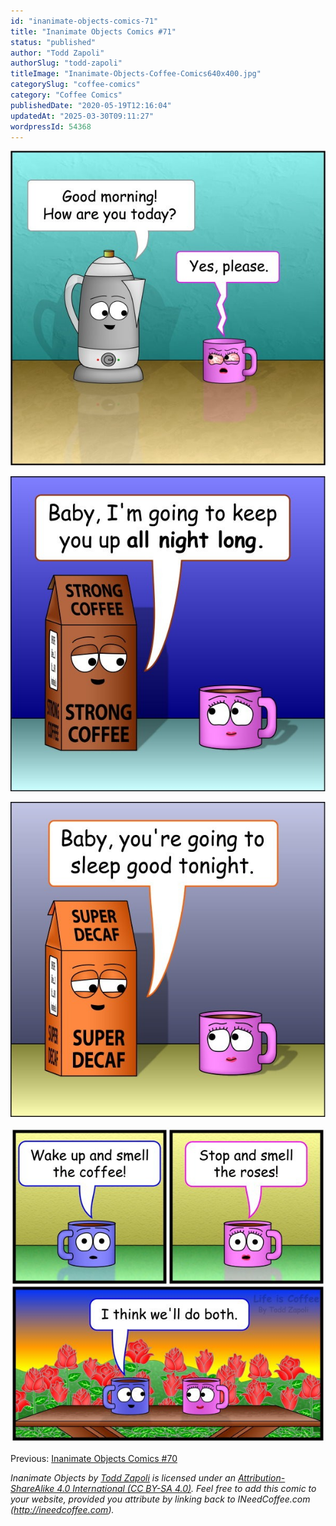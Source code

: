 ```yaml
---
id: "inanimate-objects-comics-71"
title: "Inanimate Objects Comics #71"
status: "published"
author: "Todd Zapoli"
authorSlug: "todd-zapoli"
titleImage: "Inanimate-Objects-Coffee-Comics640x400.jpg"
categorySlug: "coffee-comics"
category: "Coffee Comics"
publishedDate: "2020-05-19T12:16:04"
updatedAt: "2025-03-30T09:11:27"
wordpressId: 54368
---
```


![Yes Please](Coffee-Comic-Yes-Please.jpg)

![All Night Long](Coffee-Comic-All-Night-Long.jpg)

![Sleep Good Tonight](Coffee-Comic-Sleep-Good-Tonight.jpg)

![Stop and Smell the Coffee](Coffee-Comic-Stop-and-Smell-the-Coffee.jpg)

Previous: [Inanimate Objects Comics #70](/inanimate-objects-comics-70/)

*Inanimate Objects by [Todd Zapoli](/) is licensed under an [Attribution-ShareAlike 4.0 International (CC BY-SA 4.0)](https://creativecommons.org/licenses/by-sa/4.0/). Feel free to add this comic to your website, provided you attribute by linking back to INeedCoffee.com (http://ineedcoffee.com).*
